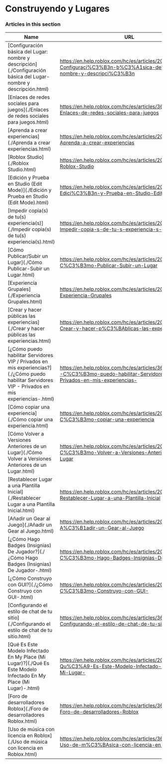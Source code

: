 # Construyendo y Lugares  
### Articles in this section
Name|URL
-|-
[Configuración básica del Lugar: nombre y descripción](./Configuración básica del Lugar- nombre y descripción.html) |https://en.help.roblox.com/hc/es/articles/203314030-Configuraci%C3%B3n-b%C3%A1sica-del-Lugar-nombre-y-descripci%C3%B3n
[Enlaces de redes sociales para juegos](./Enlaces de redes sociales para juegos.html) |https://en.help.roblox.com/hc/es/articles/360000910966-Enlaces-de-redes-sociales-para-juegos
[Aprenda a crear experiencias](./Aprenda a crear experiencias.html) |https://en.help.roblox.com/hc/es/articles/203625344-Aprenda-a-crear-experiencias
[Roblox Studio](./Roblox Studio.html) |https://en.help.roblox.com/hc/es/articles/203313860-Roblox-Studio
[Edición y Prueba en Studio (Edit Mode)](./Edición y Prueba en Studio (Edit Mode).html) |https://en.help.roblox.com/hc/es/articles/203313870-Edici%C3%B3n-y-Prueba-en-Studio-Edit-Mode-
[Impedir copia(s) de tu(s) experiencia(s)](./Impedir copia(s) de tu(s) experiencia(s).html) |https://en.help.roblox.com/hc/es/articles/203313940-Impedir-copia-s-de-tu-s-experiencia-s-
[Cómo Publicar/Subir un Lugar](./Cómo Publicar-Subir un Lugar.html) |https://en.help.roblox.com/hc/es/articles/203313890-C%C3%B3mo-Publicar-Subir-un-Lugar
[Experiencia Grupales](./Experiencia Grupales.html) |https://en.help.roblox.com/hc/es/articles/203313760-Experiencia-Grupales
[Crear y hacer públicas las experiencias](./Crear y hacer públicas las experiencias.html) |https://en.help.roblox.com/hc/es/articles/203313950-Crear-y-hacer-p%C3%BAblicas-las-experiencias
[¿Cómo puedo habilitar Servidores VIP / Privados en mis experiencias?](./¿Cómo puedo habilitar Servidores VIP - Privados en mis experiencias-.html) |https://en.help.roblox.com/hc/es/articles/360000781023--C%C3%B3mo-puedo-habilitar-Servidores-VIP-Privados-en-mis-experiencias-
[Cómo copiar una experiencia](./Cómo copiar una experiencia.html) |https://en.help.roblox.com/hc/es/articles/203313900-C%C3%B3mo-copiar-una-experiencia
[Cómo Volver a Versiones Anteriores de un Lugar](./Cómo Volver a Versiones Anteriores de un Lugar.html) |https://en.help.roblox.com/hc/es/articles/203313850-C%C3%B3mo-Volver-a-Versiones-Anteriores-de-un-Lugar
[Restablecer Lugar a una Plantilla Inicial](./Restablecer Lugar a una Plantilla Inicial.html) |https://en.help.roblox.com/hc/es/articles/203313920-Restablecer-Lugar-a-una-Plantilla-Inicial
[Añadir un Gear al Juego](./Añadir un Gear al Juego.html) |https://en.help.roblox.com/hc/es/articles/203314050-A%C3%B1adir-un-Gear-al-Juego
[¿Cómo Hago Badges (Insignias) De Jugador?](./¿Cómo Hago Badges (Insignias) De Jugador-.html) |https://en.help.roblox.com/hc/es/articles/203313650--C%C3%B3mo-Hago-Badges-Insignias-De-Jugador-
[¿Cómo Construyo con GUI?](./¿Cómo Construyo con GUI-.html) |https://en.help.roblox.com/hc/es/articles/203313960--C%C3%B3mo-Construyo-con-GUI-
[Configurando el estilo de chat de tu sitio](./Configurando el estilo de chat de tu sitio.html) |https://en.help.roblox.com/hc/es/articles/360019904552-Configurando-el-estilo-de-chat-de-tu-sitio
[Qué Es Este Modelo Infectado En My Place (Mi Lugar)?](./Qué Es Este Modelo Infectado En My Place (Mi Lugar)-.html) |https://en.help.roblox.com/hc/es/articles/203312920-Qu%C3%A9-Es-Este-Modelo-Infectado-En-My-Place-Mi-Lugar-
[Foro de desarrolladores Roblox](./Foro de desarrolladores Roblox.html) |https://en.help.roblox.com/hc/es/articles/360000240223-Foro-de-desarrolladores-Roblox
[Uso de música con licencia en Roblox](./Uso de música con licencia en Roblox.html) |https://en.help.roblox.com/hc/es/articles/360000927163-Uso-de-m%C3%BAsica-con-licencia-en-Roblox